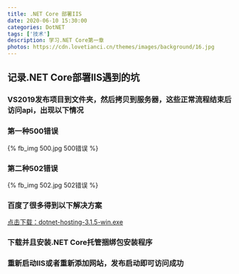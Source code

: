 ```yaml
---
title: .NET Core 部署IIS
date: 2020-06-10 15:30:00
categories: DotNET
tags: ['技术'] 
description: 学习.NET Core第一章
photos: https://cdn.lovetianci.cn/themes/images/background/16.jpg
---
```

## 记录.NET Core部署IIS遇到的坑
<!-- more -->
### VS2019发布项目到文件夹，然后拷贝到服务器，这些正常流程结束后访问api，出现以下情况

### 第一种500错误
{% fb_img 500.jpg 500错误 %}

### 第二种502错误
{% fb_img 502.jpg 502错误 %}

### 百度了很多得到以下解决方案

[点击下载：dotnet-hosting-3.1.5-win.exe](https://download.visualstudio.microsoft.com/download/pr/7c30d3a1-f519-4167-b850-b9c49bf2aa0e/dbfa957a76a41a1e1795f59d400d4ccd/dotnet-hosting-3.1.5-win.exe "下载地址")

### 下载并且安装.NET Core托管捆绑包安装程序

### 重新启动IIS或者重新添加网站，发布启动即可访问成功